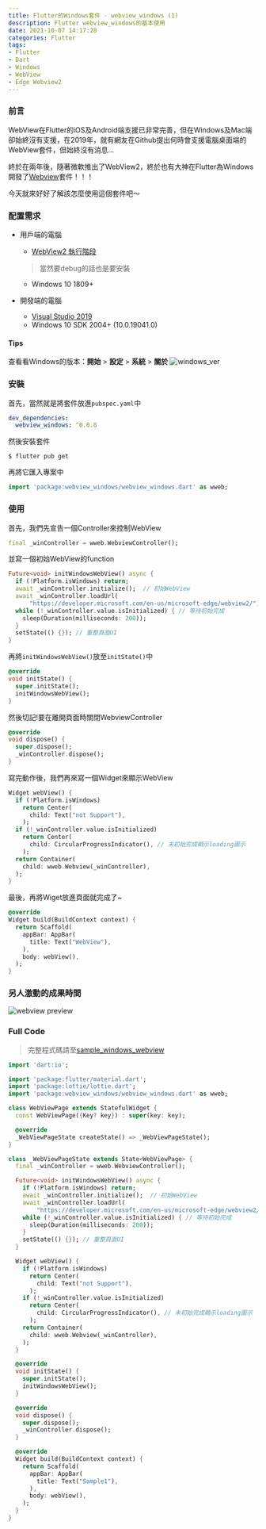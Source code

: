 ```yaml
---
title: Flutter的Windows套件 - webview_windows (1)
description: Flutter webview_windows的基本使用
date: 2021-10-07 14:17:28
categories: Flutter
tags:
- Flutter
- Dart
- Windows
- WebView
- Edge Webview2
---
```


### 前言

WebView在Flutter的iOS及Android端支援已非常完善，但在Windows及Mac端卻始終沒有支援，在2019年，就有網友在Github提出何時會支援電腦桌面端的WebView套件，但始終沒有消息...

終於在兩年後，隨著微軟推出了WebView2，終於也有大神在Flutter為Windows開發了[Webview](https://pub.dev/packages/webview_windows)套件！！！

今天就來好好了解該怎麼使用這個套件吧～

### 配置需求

+ 用戶端的電腦
    - [WebView2 執行階段](https://developer.microsoft.com/zh-tw/microsoft-edge/webview2/)
    > 當然要debug的話也是要安裝
    - Windows 10 1809+

+ 開發端的電腦
    - [Visual Studio 2019](https://visualstudio.microsoft.com/zh-hant/downloads/)
    - Windows 10 SDK 2004+ (10.0.19041.0)

#### Tips
查看看Windows的版本：**開始** > **設定** > **系統** > **關於**
![windows_ver](https://i.imgur.com/yZKv4QW.png)

### 安裝

首先，當然就是將套件放進`pubspec.yaml`中

``` yaml
dev_dependencies:
  webview_windows: ^0.0.8
```

然後安裝套件
``` console
$ flutter pub get
```
再將它匯入專案中
``` dart
import 'package:webview_windows/webview_windows.dart' as wweb;
```

### 使用

首先，我們先宣告一個Controller來控制WebView
``` dart
final _winController = wweb.WebviewController();
```
並寫一個初始WebView的function
``` dart
Future<void> initWindowsWebView() async {
  if (!Platform.isWindows) return;
  await _winController.initialize();  // 初始WebView
  await _winController.loadUrl(
      "https://developer.microsoft.com/en-us/microsoft-edge/webview2/"); // 載入頁面
  while (!_winController.value.isInitialized) { // 等待初始完成
    sleep(Duration(milliseconds: 200));
  }
  setState(() {}); // 重整頁面UI
}
```

再將`initWindowsWebView()`放至`initState()`中
``` dart
@override
void initState() {
  super.initState();
  initWindowsWebView();
}
```

然後切記!要在離開頁面時關閉WebviewController
``` dart
@override
void dispose() {
  super.dispose();
  _winController.dispose();
}
```

寫完動作後，我們再來寫一個Widget來顯示WebView
``` dart
Widget webView() {
  if (!Platform.isWindows)
    return Center(
      child: Text("not Support"),
    );
  if (!_winController.value.isInitialized)
    return Center(
      child: CircularProgressIndicator(), // 未初始完成顯示loading圖示
    );
  return Container(
    child: wweb.Webview(_winController),
  );
}
```

最後，再將Wiget放進頁面就完成了~
``` dart
@override
Widget build(BuildContext context) {
  return Scaffold(
    appBar: AppBar(
      title: Text("WebView"),
    ),
    body: webView(),
  );
}
```

### 另人激動的成果時間

![webview preview](https://i.imgur.com/ZfztlMU.gif)

### Full Code

> 完整程式碼請至[sample_windows_webview](https://github.com/cailirl980519/sample_windows_webview)

``` dart
import 'dart:io';

import 'package:flutter/material.dart';
import 'package:lottie/lottie.dart';
import 'package:webview_windows/webview_windows.dart' as wweb;

class WebViewPage extends StatefulWidget {
  const WebViewPage({Key? key}) : super(key: key);

  @override
  _WebViewPageState createState() => _WebViewPageState();
}

class _WebViewPageState extends State<WebViewPage> {
  final _winController = wweb.WebviewController();

  Future<void> initWindowsWebView() async {
    if (!Platform.isWindows) return;
    await _winController.initialize();  // 初始WebView
    await _winController.loadUrl(
        "https://developer.microsoft.com/en-us/microsoft-edge/webview2/"); // 載入頁面
    while (!_winController.value.isInitialized) { // 等待初始完成
      sleep(Duration(milliseconds: 200));
    }
    setState(() {}); // 重整頁面UI
  }

  Widget webView() {
    if (!Platform.isWindows)
      return Center(
        child: Text("not Support"),
      );
    if (!_winController.value.isInitialized)
      return Center(
        child: CircularProgressIndicator(), // 未初始完成顯示loading圖示
      );
    return Container(
      child: wweb.Webview(_winController),
    );
  }

  @override
  void initState() {
    super.initState();
    initWindowsWebView();
  }

  @override
  void dispose() {
    super.dispose();
    _winController.dispose();
  }

  @override
  Widget build(BuildContext context) {
    return Scaffold(
      appBar: AppBar(
        title: Text("Sample1"),
      ),
      body: webView(),
    );
  }
}
```
